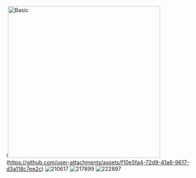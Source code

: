 !<img scr="https://github.com/user-attachments/assets/f10e5fa4-72d9-41a6-9617-d3a118c7ee2c" alt="Basic" width="400">(https://github.com/user-attachments/assets/f10e5fa4-72d9-41a6-9617-d3a118c7ee2c) 
![210617](https://github.com/user-attachments/assets/d5478652-6b7a-4fbd-8cf6-8ddbd5a268ae)
![217899](https://github.com/user-attachments/assets/c09b1d3c-3a01-4397-b650-3b8569ac963d)
![222897](https://github.com/user-attachments/assets/cb0d6760-dba4-425a-b00a-070e3af296c5)
